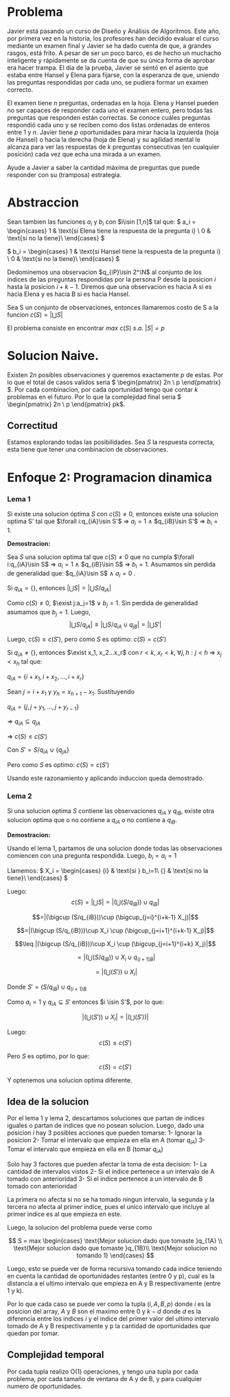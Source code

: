 # Problema

Javier está pasando un curso de Diseño y Análisis de Algoritmos. Este año, por primera vez en la historia, los profesores han decidido evaluar el curso mediante un examen final y Javier se ha dado cuenta de que, a grandes rasgos, está frito. A pesar de ser un poco barco, es de hecho un muchacho inteligente y rápidamente se da cuenta de que su única forma de aprobar era hacer trampa. El día de la prueba, Javier se sentó en el asiento que estaba entre Hansel y Elena para fijarse, con la esperanza de que, uniendo las preguntas respondidas por cada uno, se pudiera formar un examen correcto.

El examen tiene $n$ preguntas, ordenadas en la hoja. Elena y Hansel pueden no ser capaces de responder cada uno el examen entero, pero todas las preguntas que responden están correctas. Se conoce cuáles preguntas respondió cada uno y se reciben como dos listas ordenadas de enteros entre $1$ y $n$. Javier tiene $p$ oportunidades para mirar hacia la izquierda (hoja de Hansel) o hacia la derecha (hoja de Elena) y su agilidad mental le alcanza para ver las respuestas de $k$ preguntas consecutivas (en cualquier posición) cada vez que echa una mirada a un examen.

Ayude a Javier a saber la cantidad máxima de preguntas que puede responder con su (tramposa) estrategia.


# Abstraccion


Sean tambien las funciones $a_i$ y $b_i$ con $i\isin [1,n]$ tal que:
$
a_i =
\begin{cases}
1 & \text{si Elena tiene la respuesta de la pregunta i} \\
0 & \text{si no la tiene}\\
\end{cases}
$

$
b_i =
\begin{cases}
1 & \text{si Hansel tiene la respuesta de la pregunta i} \\
0 & \text{si no la tiene}\\
\end{cases}
$

Dedominemos una observacion $q_{iP}\isin 2^\N$ al conjunto de los indices de las preguntas respondidas por la persona P desde la posicion $i$ hasta la posicion $i+k-1$. Diremos que una observacion es hacia A si es hacia Elena y es hacia B si es hacia Hansel.


Sea S un conjunto de observaciones, entonces llamaremos costo de S a la funcion $c(S)=|\bigcup S|$ 

El problema consiste en encontrar $max$ $c(S)$ $s.a.$ $|S|=p$


# Solucion Naive.

Existen $2n$ posibles observaciones y queremos exactamente $p$ de estas. Por lo que el total de casos validos seria $
\begin{pmatrix}
2n \\
p
\end{pmatrix}
$. Por cada combinacion, por cada oportunidad tengo que contar $k$ problemas en el futuro. Por lo que la complejidad final seria $
\begin{pmatrix}
2n \\
p
\end{pmatrix}
pk$.

## Correctitud

Estamos explorando todas las posibilidades. Sea $S$ la respuesta correcta, esta tiene que tener una combinacion de observaciones.

# Enfoque 2: Programacion dinamica

### Lema 1

Si existe una solucion óptima $S$ con $c(S)\neq0$, entonces existe una solucion optima S' tal que 
$\forall i:q_{iA}\isin S'$ => $a_i=1$ $\wedge$ $q_{iB}\isin S'$ => $b_i=1$.

**Demostracion:**

Sea $S$ una solucion optima tal que $c(S)\neq0$ que no cumpla $\forall i:q_{iA}\isin S$ => $a_i=1$ $\wedge$ $q_{iB}\isin S$ => $b_i=1$. Asumamos sin perdida de generalidad que: 
$q_{iA}\isin S$ $\wedge$ $a_i=0$ .

Si $q_{iA}=\{\}$, entonces $|\bigcup S|=|\bigcup S/q_{iA}|$

Como $c(S)\neq0$, $\exist j:a_j=1$ $\vee$ $b_j=1$. Sin perdida de generalidad asumamos que $b_j=1$. Luego,
$$|\bigcup S/q_{iA}|\leq|\bigcup S/q_{iA}\cup q_{jB}|=|\bigcup S'|$$

Luego, $c(S)\leq c(S')$, pero como $S$ es optimo: $c(S)= c(S')$

Si $q_{iA}\neq\{\}$, entonces $\exist x_1, x_2...x_r$ con $r<k,$ $x_r<k$, $\forall j,h:j<h$ => $x_j<x_h$ tal que:

$q_{iA}=\{i+x_1,i+x_2,...,i+x_r\}$

Sean $j=i+x_1$ y $y_h=x_{h+1}-x_1$. Sustituyendo

$q_{iA}= \{j,j+y_1,...,j+y_{r-1}\}$

=> $q_{iA}\subseteq q_{jA}$

=> $c(S)\leq c(S')$

Con $S'=S/q_{iA}$  $\cup$ $\{q_{jA}\}$

Pero como $S$ es optimo: $c(S)= c(S')$

Usando este razonamiento y aplicando induccion queda demostrado.

### Lema 2

Si una solucion optima $S$ contiene las observaciones $q_{iA}$ y $q_{iB}$, existe otra solucion optima que o no contiene a $q_{iA}$ o no contiene a $q_{iB}$.

**Demostracion:**

Usando el lema 1, partamos de una solucion donde todas las observaciones comiencen con una pregunta respondida. Luego, $b_i=a_i=1$

Llamemos:
$
X_i =
\begin{cases}
\{i\} & \text{si } b_i=1\\
\{\} & \text{si no la tiene}\\
\end{cases}
$

Luego:
$$c(S)=|\bigcup S|=|(\bigcup (S/q_{iB}))\cup q_{iB}|$$

$$=|(\bigcup (S/q_{iB}))\cup (\bigcup_{j=i}^{i+k-1} X_j)|$$

$$=|(\bigcup (S/q_{iB}))\cup X_i \cup (\bigcup_{j=i+1}^{i+k-1} X_j)|$$

$$\leq |(\bigcup (S/q_{iB}))\cup X_i \cup (\bigcup_{j=i+1}^{i+k} X_j)|$$

$$= |(\bigcup (S/q_{iB}))\cup X_i \cup q_{(i+1)B}|$$

$$= |(\bigcup (S'))\cup X_i|$$

Donde $S'=(S/q_{iB}) \cup q_{(i+1)B}$

Como $a_i=1$ y $q_{iA} \subseteq S'$ entonces $i \isin S'$, por lo que:

$$|(\bigcup (S'))\cup X_i|=|(\bigcup (S'))|$$

Luego:$$c(S)\leq c(S')$$

Pero $S$ es optimo, por lo que: $$c(S)= c(S')$$

Y optenemos una solucion optima diferente.

## Idea de la solucion

Por el lema 1 y lema 2, descartamos soluciones que partan de indices iguales o partan de indices que no posean solucion. Luego, dado una posicion $i$ hay 3 posibles acciones que pueden tomarse:
1- Ignorar la posicion
2- Tomar el intervalo que empieza en ella en A (tomar $q_{iA}$)
3- Tomar el intervalo que empieza en ella en B (tomar $q_{iA}$)

Solo hay 3 factores que pueden afectar la toma de esta decision:
1- La cantidad de intervalos vistos
2- Si el indice pertenece a un intervalo de A tomado con anterioridad
3- Si el indice pertenece a un intervalo de B tomado con anterioridad

La primera no afecta si no se ha tomado ningun intervalo, la segunda y la tercera no afecta al primer indice, pues el unico intervalo que incluye al primer indice es al que empieza en este.

Luego, la solucion del problema puede verse como

$$
S = max
\begin{cases} \text{Mejor solucion dado que tomaste }q_{1A} \\
\text{Mejor solucion dado que tomaste }q_{1B}\\
\text{Mejor solucion no tomando 1}
\end{cases}
$$

Luego, esto se puede ver de forma recursiva tomando cada indice teniendo en cuenta la cantidad de oportunidades restantes (entre 0 y p), cual es la distancia a el ultimo intervalo que empieza en A y B respectivamente (entre 1 y k).

Por lo que cada caso se puede ver como la tupla $(i,A,B,p)$ donde $i$ es la posicion del array, $A$ y $B$ son el maximo entre 0 y $k-d$ donde $d$ es la diferencia entre los indices $i$ y el indice del primer valor del ultimo intervalo tomado de A y B respectivamente y p la cantidad de oportunidades que quedan por tomar.


## Complejidad temporal

Por cada tupla realizo O(1) operaciones, y tengo una tupla por cada problema, por cada tamaño de ventana de A y de B, y para cualquier numero de oportunidades.

